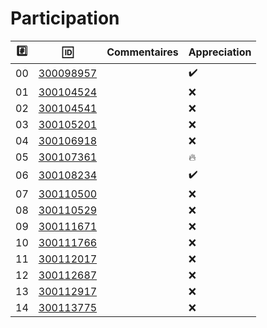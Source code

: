 # Participation


|:hash:| :id:      |   Commentaires                           | Appreciation      |
|------|-----------|----------------------------------------------------------|-----|
| 00   | [300098957](b300098957) |                                                          | :heavy_check_mark: |
| 01   | [300104524](b300104524) |                                                          | :x: |
| 02   | [300104541]() |                                                          | :x: |
| 03   | [300105201]() |                                                          | :x: |
| 04   | [300106918]() |                                                          | :x: |
| 05   | [300107361](b300107361) |                                                          | :fire: |
| 06   | [300108234](b300108234) |                                                          | :heavy_check_mark: |
| 07   | [300110500]() |                                                          | :x: |
| 08   | [300110529]() |                                                          | :x: |
| 09   | [300111671]() |                                                          | :x: |
| 10   | [300111766]() |                                                          | :x: |
| 11   | [300112017]() |                                                          | :x: |
| 12   | [300112687]() |                                                          | :x: |
| 13   | [300112917]() |                                                          | :x: |
| 14   | [300113775]() |                                                          | :x: |
